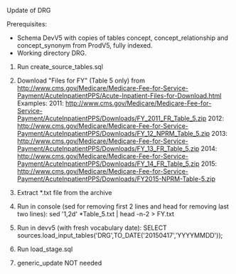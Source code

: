 Update of DRG

Prerequisites:
- Schema DevV5 with copies of tables concept, concept_relationship and concept_synonym from ProdV5, fully indexed. 
- Working directory DRG.

1. Run create_source_tables.sql
2. Download "Files for FY" (Table 5 only) from http://www.cms.gov/Medicare/Medicare-Fee-for-Service-Payment/AcuteInpatientPPS/Acute-Inpatient-Files-for-Download.html
Examples:
2011: http://www.cms.gov/Medicare/Medicare-Fee-for-Service-Payment/AcuteInpatientPPS/Downloads/FY_2011_FR_Table_5.zip
2012: http://www.cms.gov/Medicare/Medicare-Fee-for-Service-Payment/AcuteInpatientPPS/Downloads/FY_12_NPRM_Table_5.zip
2013: http://www.cms.gov/Medicare/Medicare-Fee-for-Service-Payment/AcuteInpatientPPS/Downloads/FY_13_FR_Table_5.zip
2014: http://www.cms.gov/Medicare/Medicare-Fee-for-Service-Payment/AcuteInpatientPPS/Downloads/FY_14_FR_Table_5.zip
2015: http://www.cms.gov/Medicare/Medicare-Fee-for-Service-Payment/AcuteInpatientPPS/Downloads/FY2015-NPRM-Table-5.zip

3. Extract *.txt file from the archive
4. Run in console (sed for removing first 2 lines and head for removing last two lines):
sed '1,2d' *Table_5.txt | head -n-2 > FY.txt

5. Run in devv5 (with fresh vocabulary date): SELECT sources.load_input_tables('DRG',TO_DATE('20150417','YYYYMMDD'));
6. Run load_stage.sql
7. generic_update NOT needed

 